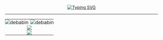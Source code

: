 
<p align="center">
  <a href="https://git.io/typing-svg">
    <img src="https://readme-typing-svg.herokuapp.com?font=Fira+Code&pause=1000&color=088D3E&random=false&width=200&lines=Hi+there!" alt="Typing SVG">
  </a>
</p>


---
<table style="border-collapse: collapse; width: 100%;">
  <tr>
    <td style="padding: 0;">
      <a href="#debabin-title">
        <img align="left" src="https://github-readme-stats.vercel.app/api/top-langs?username=deus0machine&show_icons=true&locale=en&layout=compact&theme=react" alt="debabin" />
      </a>
    </td>
    <td style="padding: 0;">
      <a href="#debabin-title">
        <img src="https://github-readme-stats.vercel.app/api?username=deus0machine&show_icons=true&theme=react&count_private=true&include_all_commits=true" alt="debabin" align="right" />
      </a>
    </td>
  </tr>
  <tr>
    <td colspan="2" style="padding: 0;" align="center">
      <a href="https://github.com/anuraghazra/github-readme-stats">
        <img src="https://github-readme-stats.vercel.app/api/top-langs/?username=deus0machine&theme=react" />
      </a>
    </td>
  </tr>
  <tr>
    <td colspan="2" style="padding: 0;" align="center">
      <a href="https://git.io/streak-stats">
        <img src="https://github-readme-streak-stats.herokuapp.com/?user=deus0machine&theme=react&sideNums=FFFFFF" />
      </a>
    </td>
  </tr>
</table>






<!--
**deus0machine/deus0machine** is a ✨ _special_ ✨ repository because its `README.md` (this file) appears on your GitHub profile.

Here are some ideas to get you started:

- 🔭 I’m currently working on ...
- 🌱 I’m currently learning ...
- 👯 I’m looking to collaborate on ...
- 🤔 I’m looking for help with ...
- 💬 Ask me about ...
- 📫 How to reach me: ...
- 😄 Pronouns: ...
- ⚡ Fun fact: ...
-->

